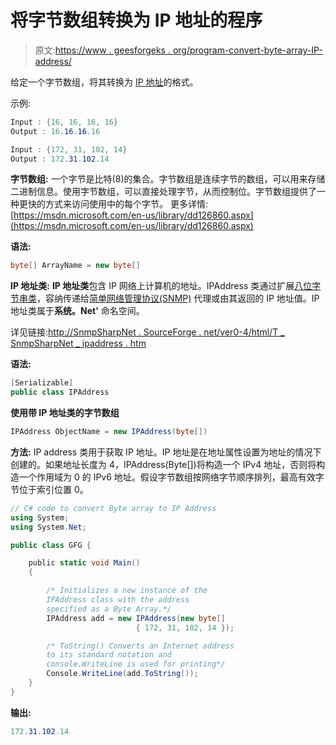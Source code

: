 # 将字节数组转换为 IP 地址的程序

> 原文:[https://www . geesforgeks . org/program-convert-byte-array-IP-address/](https://www.geeksforgeeks.org/program-convert-byte-array-ip-address/)

给定一个字节数组，将其转换为 [IP 地址](https://www.geeksforgeeks.org/ip-addressing-introduction-and-classful-addressing/)的格式。

示例:

```cs
Input : {16, 16, 16, 16}
Output : 16.16.16.16

Input : {172, 31, 102, 14}
Output : 172.31.102.14

```

**字节数组:**
一个字节是比特(8)的集合。字节数组是连续字节的数组，可以用来存储二进制信息。使用字节数组，可以直接处理字节，从而控制位。字节数组提供了一种更快的方式来访问使用中的每个字节。
更多详情:[https://msdn.microsoft.com/en-us/library/dd126860.aspx](https://msdn.microsoft.com/en-us/library/dd126860.aspx)

**语法:**

```cs
byte[] ArrayName = new byte[] 
```

**IP 地址类:**
**IP 地址类**包含 IP 网络上计算机的地址。IPAddress 类通过扩展[八位字节串类](http://snmpsharpnet.sourceforge.net/ver0-4/html/T_SnmpSharpNet_OctetString.htm)，容纳传递给[简单网络管理协议(SNMP)](https://en.wikipedia.org/wiki/Simple_Network_Management_Protocol) 代理或由其返回的 IP 地址值。IP 地址类属于**系统。Net'** 命名空间。

详见链接:[http://SnmpSharpNet . SourceForge . net/ver0-4/html/T _ SnmpSharpNet _ ipaddress . htm](http://snmpsharpnet.sourceforge.net/ver0-4/html/T_SnmpSharpNet_IpAddress.htm)

**语法:**

```cs
[Serializable]
public class IPAddress
```

**使用带 IP 地址类的字节数组**

```cs
IPAddress ObjectName = new IPAddress(byte[])
```

**方法:**
IP address 类用于获取 IP 地址。IP 地址是在地址属性设置为地址的情况下创建的。如果地址长度为 4，IPAddress(Byte[])将构造一个 IPv4 地址，否则将构造一个作用域为 0 的 IPv6 地址。假设字节数组按网络字节顺序排列，最高有效字节位于索引位置 0。

```cs
// C# code to convert Byte array to IP Address
using System;
using System.Net;

public class GFG {

    public static void Main()
    {

        /* Initializes a new instance of the 
        IPAddress class with the address 
        specified as a Byte Array.*/
        IPAddress add = new IPAddress(new byte[] 
                            { 172, 31, 102, 14 });

        /* ToString() Converts an Internet address
        to its standard notation and 
        console.WriteLine is used for printing*/
        Console.WriteLine(add.ToString());
    }
}
```

**输出:**

```cs
172.31.102.14
```